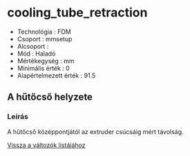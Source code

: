 # cooling\_tube\_retraction

* Technológia : FDM
* Csoport : mmsetup
* Alcsoport : 
* Mód : Haladó
* Mértékegység : mm
* Minimális érték :  0
* Alapértelmezett érték : 91.5

## A hűtőcső helyzete

### Leírás

A hűtőcső középpontjától az extruder csúcsáig mért távolság.

[Vissza a változók listájához](./)

